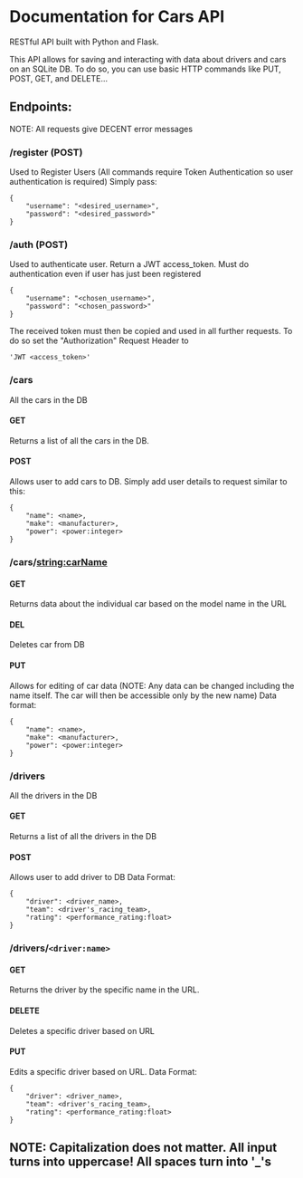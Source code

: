 # Documentation for Cars API
RESTful API built with Python and Flask.


This API allows for saving and interacting with data about drivers and cars on an SQLite DB. To do so, you can use basic HTTP
commands like PUT, POST, GET, and DELETE...

## Endpoints:
NOTE: All requests give DECENT error messages
### /register (POST)
Used to Register Users (All commands require Token Authentication so user authentication is required)
Simply pass:
```
{
	"username": "<desired_username>",
	"password": "<desired_password>"
}
```

### /auth (POST)
Used to authenticate user. Return a JWT access_token. Must do authentication even if user has just been registered
```
{
	"username": "<chosen_username>",
	"password": "<chosen_password>"
}
```
The received token must then be copied and used in all further requests. To do so set the "Authorization" Request Header to 
```
'JWT <access_token>'
```

### /cars
All the cars in the DB
#### GET
Returns a list of all the cars in the DB.

#### POST
Allows user to add cars to DB.
Simply add user details to request similar to this:
```
{
	"name": <name>,
	"make": <manufacturer>,
	"power": <power:integer>
}
```
### /cars/<string:carName>
#### GET
Returns data about the individual car based on the model name in the URL
#### DEL
Deletes car from DB
#### PUT
Allows for editing of car data (NOTE: Any data can be changed including the name itself. The car will then be accessible only by the new name)
Data format:
```
{
	"name": <name>,
	"make": <manufacturer>,
	"power": <power:integer>
}
```
### /drivers
All the drivers in the DB
#### GET
Returns a list of all the drivers in the DB
#### POST
Allows user to add driver to DB
Data Format:
```
{
	"driver": <driver_name>,
	"team": <driver's_racing_team>,
	"rating": <performance_rating:float>
}
```
### /drivers/``<driver:name>``
#### GET
Returns the driver by the specific name in the URL.
#### DELETE
Deletes a specific driver based on URL
#### PUT
Edits a specific driver based on URL.
Data Format:
```
{
	"driver": <driver_name>,
	"team": <driver's_racing_team>,
	"rating": <performance_rating:float>
}
```

## NOTE: Capitalization does not matter. All input turns into uppercase! All spaces turn into '_'s





